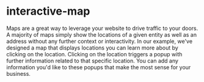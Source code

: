 # interactive-map
Maps are a great way to leverage your website to drive traffic to your doors. A majority of maps simply show the locations of a given entity as well as an address without any further context or interactivity. In our example, we've designed a map that displays locations you can learn more about by clicking on the location. Clicking on the location triggers a popup with further information related to that specific location. You can add any information you'd like to these popups that make the most sense for your business. 
